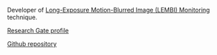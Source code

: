 Developer of [Long-Exposure Motion-Blurred Image (LEMBI) Monitoring](//davidmccarthy.me.uk/lembi) technique.

[Research Gate profile](https://www.researchgate.net/profile/David_Mccarthy16)

[Github repository](https://github.com/dmjmccarthy)
